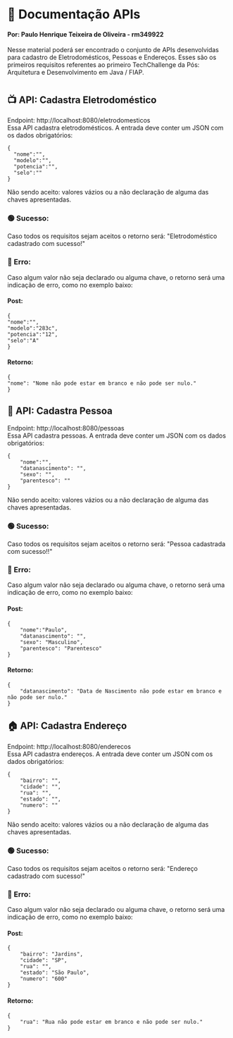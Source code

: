 <!-- # tc1-phto -->

# :page_facing_up: Documentação APIs

#### Por: Paulo Henrique Teixeira de Oliveira - rm349922

Nesse material poderá ser encontrado o conjunto de APIs desenvolvidas para cadastro de Eletrodomésticos, Pessoas e Endereços.
Esses são os primeiros requisitos referentes ao primeiro TechChallenge da Pós: Arquitetura e Desenvolvimento em Java / FIAP.
#

## :tv: API: Cadastra Eletrodoméstico
Endpoint: http://localhost:8080/eletrodomesticos
<br>Essa API cadastra eletrodomésticos. A entrada deve conter um JSON com os dados obrigatórios:

~~~
{ 
  "nome":"", 
  "modelo":"", 
  "potencia":"", 
  "selo":"" 
}
~~~
Não sendo aceito: valores vázios ou a não declaração de alguma das chaves apresentadas.

### :green_circle: Sucesso:
Caso todos os requisitos sejam aceitos o retorno será:
"Eletrodoméstico cadastrado com sucesso!"

###  :red_circle: Erro:
Caso algum valor não seja declarado ou alguma chave, o retorno será uma indicação de erro, como no exemplo baixo:
#### Post:
~~~
{
"nome":"",
"modelo":"283c",
"potencia":"12",
"selo":"A"
}
~~~
#### Retorno:
~~~
{
"nome": "Nome não pode estar em branco e não pode ser nulo."
}
~~~

##

## :raising_hand: API: Cadastra Pessoa
Endpoint: http://localhost:8080/pessoas
<br>Essa API cadastra pessoas. A entrada deve conter um JSON com os dados obrigatórios:
~~~
{ 
    "nome":"",
    "datanascimento": "",
    "sexo": "",
    "parentesco": ""
}
~~~
Não sendo aceito: valores vázios ou a não declaração de alguma das chaves apresentadas.

### :green_circle: Sucesso:
Caso todos os requisitos sejam aceitos o retorno será:
"Pessoa cadastrada com sucesso!!"

### :red_circle: Erro:
Caso algum valor não seja declarado ou alguma chave, o retorno será uma indicação de erro, como no exemplo baixo:
#### Post:
~~~
{
    "nome":"Paulo",
    "datanascimento": "",
    "sexo": "Masculino",
    "parentesco": "Parentesco"
}
~~~
#### Retorno:
~~~
{
    "datanascimento": "Data de Nascimento não pode estar em branco e não pode ser nulo."
}
~~~

##

## :house: API: Cadastra Endereço
Endpoint: http://localhost:8080/enderecos
<br>Essa API cadastra endereços. A entrada deve conter um JSON com os dados obrigatórios:
~~~
{ 
    "bairro": "",
    "cidade": "",
    "rua": "",
    "estado": "",
    "numero": ""
}
~~~
Não sendo aceito: valores vázios ou a não declaração de alguma das chaves apresentadas.

### :green_circle: Sucesso:
Caso todos os requisitos sejam aceitos o retorno será:
"Endereço cadastrado com sucesso!"

### :red_circle: Erro:
Caso algum valor não seja declarado ou alguma chave, o retorno será uma indicação de erro, como no exemplo baixo:
#### Post:
~~~
{
    "bairro": "Jardins",
    "cidade": "SP",
    "rua": "",
    "estado": "São Paulo",
    "numero": "600"
}
~~~
#### Retorno:
~~~
{
    "rua": "Rua não pode estar em branco e não pode ser nulo."
}
~~~


